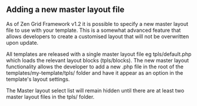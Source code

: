 Adding a new master layout file
----

As of Zen Grid Framework v1.2 it is possible to specify a new master layout file to use with your template. This is a somewhat advanced feature that allows developers to create a customised layout that will not be overwritten upon update.

All templates are released with a single master layout file eg tpls/default.php which loads the relevant layout blocks (tpls/blocks). The new master layout functionality allows the developer to add a new .php file in the root of the templates/my-template/tpls/ folder and have it appear as an option in the template's layout settings. 

The Master layout select list will remain hidden until there are at least two master layout files in the tpls/ folder.